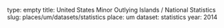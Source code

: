 type: empty
title: United States Minor Outlying Islands / National Statistics
slug: places/um/datasets/statistics
place: um
dataset: statistics
year: 2014
